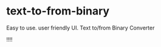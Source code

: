 # text-to-from-binary
Easy to use. user friendly UI.
Text to/from Binary Converter

!!<feel free to use code.>!!
